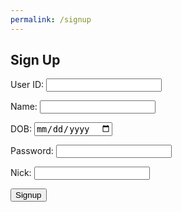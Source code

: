 ```yaml
---
permalink: /signup
---
```


<!-- 
A simple HTML login form with a Login action when the button is pressed.  

The form triggers the login_user function defined in the JavaScript below when the Login button is pressed.
-->
## Sign Up

<form action="javascript:signup_user()">
    <p><label>
        User ID:
        <input type="text" name="uid" id="uid" required>
    </label></p>
        <p><label>
        Name: 
        <input type="text" name="name" id="name" required>
    </label></p>
        <p><label>
        DOB:
        <input type="date" name="dob" id="dob" required>
    </label></p>
    <p><label>
        Password:
        <input type="password" name="password" id="password" required>
    </label></p>
        <p><label>
        Nick:
        <input type="text" name="Nick" id="Nick" required>
    </label></p>
    <p>
        <button>Signup</button>
    </p>

</form>

<!-- 
Below JavaScript code is designed to handle user authentication in a web application. It's written to work with a backend server that uses JWT (JSON Web Tokens) for authentication.

The script defines a function when the page loads. This function is triggered when the Login button in the HTML form above is pressed. 
 -->
<script type="module">
    // uri variable and options object are obtained from config.js
    import { uri, options } from '{{site.baseurl}}/assets/js/api/config.js';

    function signup_user(){
        // Set Authenticate endpoint
        const url = uri + '/api/users';

        // Set the body of the request to include login data from the DOM
        const body = {
            uid: document.getElementById("uid").value,
            name: document.getElementById("name").value,
            password: document.getElementById("password").value,
            dob: document.getElementById("dob").value,
            Nick: document.getElementById("Nick").value,
        };

        // Change options according to Authentication requirements
        const authOptions = {
            ...options, // This will copy all properties from options
            method: 'POST', // Override the method property
            cache: 'no-cache', // Set the cache property
            body: JSON.stringify(body)
        };

        // Fetch JWT
        fetch(url, authOptions)
        .then(response => {
            // handle error response from Web API
            if (!response.ok) {
                const errorMsg = 'Signup error: ' + response.status;
                console.log(errorMsg);
                return;
            }
            // Success!!!
            // Redirect to the database page
            window.location.href = "{{site.baseurl}}/main_menu/";
        })
        // catch fetch errors (ie ACCESS to server blocked)
        .catch(err => {
            console.error(err);
        });
    }

    // Attach login_user to the window object, allowing access to form action
    window.signup_user = signup_user;
</script>
